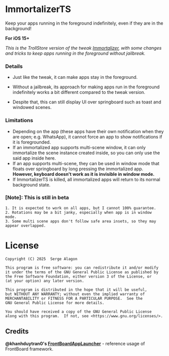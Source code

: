 
# ImmortalizerTS

Keep your apps running in the foreground indefinitely, even if they are in the background!

**For iOS 15+**

_This is the TrollStore version of the tweak [Immortalizer](https://github.com/sergealagon/Immortalizer), with some changes and tricks to keep apps running in the foreground without jailbreak._

### Details
- Just like the tweak, it can make apps stay in the foreground.

- Without a jailbreak, its approach for making apps run in the foreground indefinitely works a bit different compared to the tweak version. 
- Despite that, this can still display UI over springboard such as toast and windowed scenes.


### Limitations
- Depending on the app (these apps have their own notification when they are open; e.g. WhatsApp), it cannot force an app to show notifications if it is foregrounded.
- If an immortalized app supports multi-scene window, it can only immortalize the scene instance created inside, so you can only use the said app inside here.
- If an app supports multi-scene, they can be used in window mode that floats over springboard by long pressing the immortalized app. **However, keyboard doesn't work as it is invisible in window mode.**
- If ImmortalizerTS is killed, all immortalized apps will return to its normal background state.

### [Note]: This is still in beta
    1. It is expected to work on all apps, but I cannot 100% guarantee. 
    2. Rotations may be a bit janky, especially when app is in window mode. 
    3. Some multi scene apps don't follow safe area insets, so they may appear overlapped.

# License
    Copyright (C) 2025  Serge Alagon

    This program is free software: you can redistribute it and/or modify
    it under the terms of the GNU General Public License as published by
    the Free Software Foundation, either version 3 of the License, or
    (at your option) any later version.

    This program is distributed in the hope that it will be useful,
    but WITHOUT ANY WARRANTY; without even the implied warranty of
    MERCHANTABILITY or FITNESS FOR A PARTICULAR PURPOSE.  See the
    GNU General Public License for more details.

    You should have received a copy of the GNU General Public License
    along with this program.  If not, see <https://www.gnu.org/licenses/>. 

## Credits
**@khanhduytran0's [FrontBoardAppLauncher](https://github.com/khanhduytran0/FrontBoardAppLauncher)** - reference usage of FrontBoard framework.